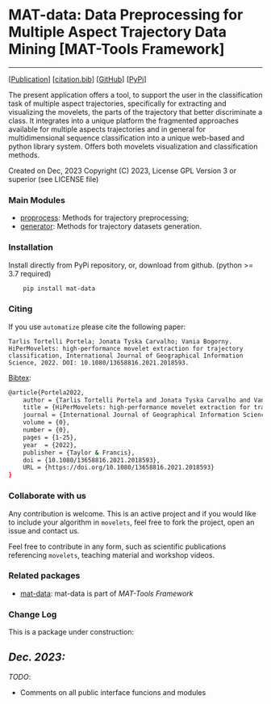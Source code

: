 # MAT-data: Data Preprocessing for Multiple Aspect Trajectory Data Mining \[MAT-Tools Framework\]
---

\[[Publication](#)\] \[[citation.bib](citation.bib)\] \[[GitHub](https://github.com/ttportela/movelets)\] \[[PyPi](https://pypi.org/project/movelets/)\]


The present application offers a tool, to support the user in the classification task of multiple aspect trajectories, specifically for extracting and visualizing the movelets, the parts of the trajectory that better discriminate a class. It integrates into a unique platform the fragmented approaches available for multiple aspects trajectories and in general for multidimensional sequence classification into a unique web-based and python library system. Offers both movelets visualization and classification methods.

Created on Dec, 2023
Copyright (C) 2023, License GPL Version 3 or superior (see LICENSE file)

### Main Modules

- [proprocess](/proprocess.py): Methods for trajectory preprocessing;
- [generator](/generator.py): Methods for trajectory datasets generation.


### Installation

Install directly from PyPi repository, or, download from github. (python >= 3.7 required)

```bash
    pip install mat-data
```

### Citing

If you use `automatize` please cite the following paper:

    Tarlis Tortelli Portela; Jonata Tyska Carvalho; Vania Bogorny. HiPerMovelets: high-performance movelet extraction for trajectory classification, International Journal of Geographical Information Science, 2022. DOI: 10.1080/13658816.2021.2018593.

[Bibtex](citation.bib):

```bash
@article{Portela2022,
    author = {Tarlis Tortelli Portela and Jonata Tyska Carvalho and Vania Bogorny},
    title = {HiPerMovelets: high-performance movelet extraction for trajectory classification},
    journal = {International Journal of Geographical Information Science},
    volume = {0},
    number = {0},
    pages = {1-25},
    year  = {2022},
    publisher = {Taylor & Francis},
    doi = {10.1080/13658816.2021.2018593},
    URL = {https://doi.org/10.1080/13658816.2021.2018593}
}
```

### Collaborate with us

Any contribution is welcome. This is an active project and if you would like to include your algorithm in `movelets`, feel free to fork the project, open an issue and contact us.

Feel free to contribute in any form, such as scientific publications referencing `movelets`, teaching material and workshop videos.

### Related packages

- [mat-data](https://github.com/ttportela/mat-data): mat-data is part of _MAT-Tools Framework_

### Change Log

This is a package under construction:
 
*Dec. 2023:*
 - 
 
 *TODO*:
 - Comments on all public interface funcions and modules
